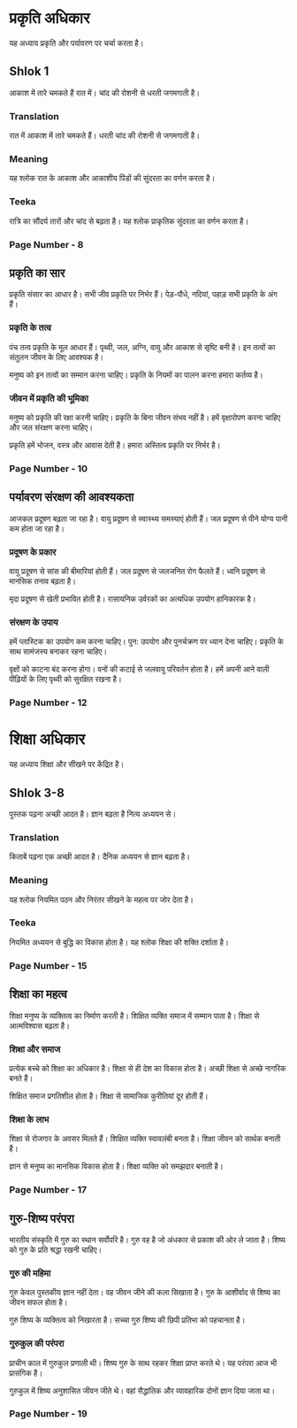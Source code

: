 # प्रकृति अधिकार

यह अध्याय प्रकृति और पर्यावरण पर चर्चा करता है।

## Shlok 1

आकाश में तारे चमकते हैं रात में।
चांद की रोशनी से धरती जगमगाती है।

### Translation

रात में आकाश में तारे चमकते हैं।
धरती चांद की रोशनी से जगमगाती है।

### Meaning

यह श्लोक रात के आकाश और आकाशीय पिंडों की सुंदरता का वर्णन करता है।

### Teeka

रात्रि का सौंदर्य तारों और चांद से बढ़ता है। यह श्लोक प्राकृतिक सुंदरता का वर्णन करता है।

### Page Number - 8

## प्रकृति का सार

प्रकृति संसार का आधार है। सभी जीव प्रकृति पर निर्भर हैं। पेड़-पौधे, नदियां, पहाड़ सभी प्रकृति के अंग हैं।

### प्रकृति के तत्व

पंच तत्व प्रकृति के मूल आधार हैं। पृथ्वी, जल, अग्नि, वायु और आकाश से सृष्टि बनी है। इन तत्वों का संतुलन जीवन के लिए आवश्यक है।

मनुष्य को इन तत्वों का सम्मान करना चाहिए। प्रकृति के नियमों का पालन करना हमारा कर्तव्य है।

### जीवन में प्रकृति की भूमिका

मनुष्य को प्रकृति की रक्षा करनी चाहिए। प्रकृति के बिना जीवन संभव नहीं है। हमें वृक्षारोपण करना चाहिए और जल संरक्षण करना चाहिए।

प्रकृति हमें भोजन, वस्त्र और आवास देती है। हमारा अस्तित्व प्रकृति पर निर्भर है।

### Page Number - 10

## पर्यावरण संरक्षण की आवश्यकता

आजकल प्रदूषण बढ़ता जा रहा है। वायु प्रदूषण से स्वास्थ्य समस्याएं होती हैं। जल प्रदूषण से पीने योग्य पानी कम होता जा रहा है।

### प्रदूषण के प्रकार

वायु प्रदूषण से सांस की बीमारियां होती हैं। जल प्रदूषण से जलजनित रोग फैलते हैं। ध्वनि प्रदूषण से मानसिक तनाव बढ़ता है।

मृदा प्रदूषण से खेती प्रभावित होती है। रासायनिक उर्वरकों का अत्यधिक उपयोग हानिकारक है।

### संरक्षण के उपाय

हमें प्लास्टिक का उपयोग कम करना चाहिए। पुन: उपयोग और पुनर्चक्रण पर ध्यान देना चाहिए। प्रकृति के साथ सामंजस्य बनाकर रहना चाहिए।

वृक्षों को काटना बंद करना होगा। वनों की कटाई से जलवायु परिवर्तन होता है। हमें अपनी आने वाली पीढ़ियों के लिए पृथ्वी को सुरक्षित रखना है।

### Page Number - 12

# शिक्षा अधिकार

यह अध्याय शिक्षा और सीखने पर केंद्रित है।

## Shlok 3-8

पुस्तक पढ़ना अच्छी आदत है।
ज्ञान बढ़ता है नित्य अध्ययन से।

### Translation

किताबें पढ़ना एक अच्छी आदत है।
दैनिक अध्ययन से ज्ञान बढ़ता है।

### Meaning

यह श्लोक नियमित पठन और निरंतर सीखने के महत्व पर जोर देता है।

### Teeka

नियमित अध्ययन से बुद्धि का विकास होता है। यह श्लोक शिक्षा की शक्ति दर्शाता है।

### Page Number - 15

## शिक्षा का महत्व

शिक्षा मनुष्य के व्यक्तित्व का निर्माण करती है। शिक्षित व्यक्ति समाज में सम्मान पाता है। शिक्षा से आत्मविश्वास बढ़ता है।

### शिक्षा और समाज

प्रत्येक बच्चे को शिक्षा का अधिकार है। शिक्षा से ही देश का विकास होता है। अच्छी शिक्षा से अच्छे नागरिक बनते हैं।

शिक्षित समाज प्रगतिशील होता है। शिक्षा से सामाजिक कुरीतियां दूर होती हैं।

### शिक्षा के लाभ

शिक्षा से रोजगार के अवसर मिलते हैं। शिक्षित व्यक्ति स्वावलंबी बनता है। शिक्षा जीवन को सार्थक बनाती है।

ज्ञान से मनुष्य का मानसिक विकास होता है। शिक्षा व्यक्ति को समझदार बनाती है।

### Page Number - 17

## गुरु-शिष्य परंपरा

भारतीय संस्कृति में गुरु का स्थान सर्वोपरि है। गुरु वह है जो अंधकार से प्रकाश की ओर ले जाता है। शिष्य को गुरु के प्रति श्रद्धा रखनी चाहिए।

### गुरु की महिमा

गुरु केवल पुस्तकीय ज्ञान नहीं देता। वह जीवन जीने की कला सिखाता है। गुरु के आशीर्वाद से शिष्य का जीवन सफल होता है।

गुरु शिष्य के व्यक्तित्व को निखारता है। सच्चा गुरु शिष्य की छिपी प्रतिभा को पहचानता है।

### गुरुकुल की परंपरा

प्राचीन काल में गुरुकुल प्रणाली थी। शिष्य गुरु के साथ रहकर शिक्षा प्राप्त करते थे। यह परंपरा आज भी प्रासंगिक है।

गुरुकुल में शिष्य अनुशासित जीवन जीते थे। वहां सैद्धांतिक और व्यावहारिक दोनों ज्ञान दिया जाता था।

### Page Number - 19